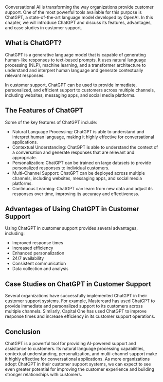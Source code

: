 
Conversational AI is transforming the way organizations provide customer support. One of the most powerful tools available for this purpose is ChatGPT, a state-of-the-art language model developed by OpenAI. In this chapter, we will introduce ChatGPT and discuss its features, advantages, and case studies in customer support.

What is ChatGPT?
----------------

ChatGPT is a generative language model that is capable of generating human-like responses to text-based prompts. It uses natural language processing (NLP), machine learning, and a transformer architecture to understand and interpret human language and generate contextually relevant responses.

In customer support, ChatGPT can be used to provide immediate, personalized, and efficient support to customers across multiple channels, including websites, messaging apps, and social media platforms.

The Features of ChatGPT
-----------------------

Some of the key features of ChatGPT include:

* Natural Language Processing: ChatGPT is able to understand and interpret human language, making it highly effective for conversational applications.
* Contextual Understanding: ChatGPT is able to understand the context of a conversation and generate responses that are relevant and appropriate.
* Personalization: ChatGPT can be trained on large datasets to provide personalized responses to individual customers.
* Multi-Channel Support: ChatGPT can be deployed across multiple channels, including websites, messaging apps, and social media platforms.
* Continuous Learning: ChatGPT can learn from new data and adjust its responses over time, improving its accuracy and effectiveness.

Advantages of Using ChatGPT in Customer Support
-----------------------------------------------

Using ChatGPT in customer support provides several advantages, including:

* Improved response times
* Increased efficiency
* Enhanced personalization
* 24/7 availability
* Consistent communication
* Data collection and analysis

Case Studies on ChatGPT in Customer Support
-------------------------------------------

Several organizations have successfully implemented ChatGPT in their customer support systems. For example, Mastercard has used ChatGPT to provide immediate and personalized support to its customers across multiple channels. Similarly, Capital One has used ChatGPT to improve response times and increase efficiency in its customer support operations.

Conclusion
----------

ChatGPT is a powerful tool for providing AI-powered support and assistance to customers. Its natural language processing capabilities, contextual understanding, personalization, and multi-channel support make it highly effective for conversational applications. As more organizations adopt ChatGPT in their customer support systems, we can expect to see even greater potential for improving the customer experience and building stronger relationships with customers.

